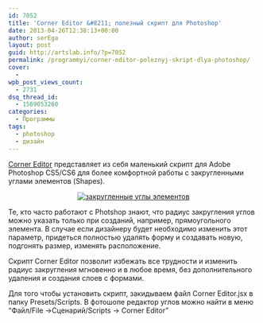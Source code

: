 ```yaml
---
id: 7052
title: 'Corner Editor &#8211; полезный скрипт для Photoshop'
date: 2013-04-26T12:38:13+00:00
author: serEga
layout: post
guid: http://artslab.info/?p=7052
permalink: /programmyi/corner-editor-poleznyj-skript-dlya-photoshop/
cover:
  - 
wpb_post_views_count:
  - 2731
dsq_thread_id:
  - 1569053260
categories:
  - Программы
tags:
  - photoshop
  - дизайн
---
```

<a href="http://photoshopscripts.wordpress.com/2013/02/03/corner-editor-photoshop-script/" target="_blank">Corner Editor</a> представляет из себя маленький скрипт для Adobe Photoshop CS5/CS6 для более комфортной работы с закругленными углами элементов (Shapes).

<center>
  <a href="http://img.artslab.info/zakruglenie_elementov.jpg"><img src="http://img.artslab.info/zakruglenie_elementov-300x284.jpg" alt="закругленные углы элементов" class="aligncenter size-medium wp-image-7054" srcset="http://img.artslab.info/zakruglenie_elementov-300x284.jpg 300w, http://img.artslab.info/zakruglenie_elementov.jpg 414w" sizes="(max-width: 300px) 100vw, 300px" /></a>
</center>

<!--more-->

Те, кто часто работают с Photshop знают, что радиус закругления углов можно указать только при созданий, например, прямоугольного элемента. В случае если дизайнеру будет необходимо изменить этот параметр, придеться полностью удалять форму и создавать новую, подгонять размер, изменять расположение. 
  
Скрипт Corner Editor позволит избежать все трудности и изменить радиус закругления мгновенно и в любое время, без дополнительного удаления и создания слоев с формами.

Для того чтобы установить скрипт, закидываем файл Corner Editor.jsx в папку Presets/Scripts. В фотошопе редактор углов можно найти в меню &#8220;Файл/File ->Сценарий/Scripts -> Corner Editor&#8221;